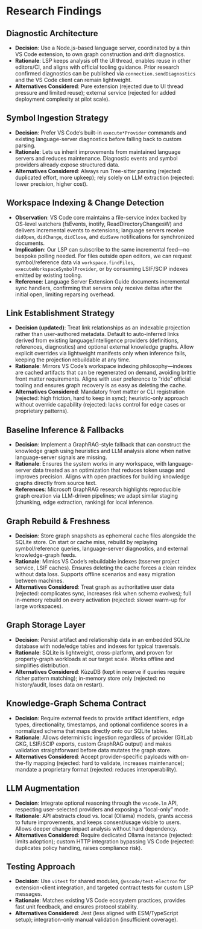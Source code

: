 # Research Findings

## Diagnostic Architecture
- **Decision**: Use a Node.js-based language server, coordinated by a thin VS Code extension, to own graph construction and drift diagnostics.
- **Rationale**: LSP keeps analysis off the UI thread, enables reuse in other editors/CI, and aligns with official tooling guidance. Prior research confirmed diagnostics can be published via `connection.sendDiagnostics` and the VS Code client can remain lightweight.
- **Alternatives Considered**: Pure extension (rejected due to UI thread pressure and limited reuse); external service (rejected for added deployment complexity at pilot scale).

## Symbol Ingestion Strategy
- **Decision**: Prefer VS Code’s built-in `execute*Provider` commands and existing language-server diagnostics before falling back to custom parsing.
- **Rationale**: Lets us inherit improvements from maintained language servers and reduces maintenance. Diagnostic events and symbol providers already expose structured data.
- **Alternatives Considered**: Always run Tree-sitter parsing (rejected: duplicated effort, more upkeep); rely solely on LLM extraction (rejected: lower precision, higher cost).

## Workspace Indexing & Change Detection
- **Observation**: VS Code core maintains a file-service index backed by OS-level watchers (fsEvents, inotify, ReadDirectoryChangesW) and delivers incremental events to extensions; language servers receive `didOpen`, `didChange`, `didClose`, and `didSave` notifications for synchronized documents.
- **Implication**: Our LSP can subscribe to the same incremental feed—no bespoke polling needed. For files outside open editors, we can request symbol/reference data via `workspace.findFiles`, `executeWorkspaceSymbolProvider`, or by consuming LSIF/SCIP indexes emitted by existing tooling.
- **Reference**: Language Server Extension Guide documents incremental sync handlers, confirming that servers only receive deltas after the initial open, limiting reparsing overhead.

## Link Establishment Strategy
- **Decision (updated)**: Treat link relationships as an indexable projection rather than user-authored metadata. Default to auto-inferred links derived from existing language/intelligence providers (definitions, references, diagnostics) and optional external knowledge graphs. Allow explicit overrides via lightweight manifests only when inference fails, keeping the projection rebuildable at any time.
- **Rationale**: Mirrors VS Code’s workspace indexing philosophy—indexes are cached artifacts that can be regenerated on demand, avoiding brittle front matter requirements. Aligns with user preference to “ride” official tooling and ensures graph recovery is as easy as deleting the cache.
- **Alternatives Considered**: Mandatory front matter or CLI registration (rejected: high friction, hard to keep in sync); heuristic-only approach without override capability (rejected: lacks control for edge cases or proprietary patterns).

## Baseline Inference & Fallbacks
- **Decision**: Implement a GraphRAG-style fallback that can construct the knowledge graph using heuristics and LLM analysis alone when native language-server signals are missing.
- **Rationale**: Ensures the system works in any workspace, with language-server data treated as an optimization that reduces token usage and improves precision. Aligns with open practices for building knowledge graphs directly from source text.
- **References**: Microsoft GraphRAG research highlights reproducible graph creation via LLM-driven pipelines; we adapt similar staging (chunking, edge extraction, ranking) for local inference.

## Graph Rebuild & Freshness
- **Decision**: Store graph snapshots as ephemeral cache files alongside the SQLite store. On start or cache miss, rebuild by replaying symbol/reference queries, language-server diagnostics, and external knowledge-graph feeds.
- **Rationale**: Mimics VS Code’s rebuildable indexes (tsserver project service, LSIF caches). Ensures deleting the cache forces a clean reindex without data loss. Supports offline scenarios and easy migration between machines.
- **Alternatives Considered**: Treat graph as authoritative user data (rejected: complicates sync, increases risk when schema evolves); full in-memory rebuild on every activation (rejected: slower warm-up for large workspaces).

## Graph Storage Layer
- **Decision**: Persist artifact and relationship data in an embedded SQLite database with node/edge tables and indexes for typical traversals.
- **Rationale**: SQLite is lightweight, cross-platform, and proven for property-graph workloads at our target scale. Works offline and simplifies distribution.
- **Alternatives Considered**: KùzuDB (kept in reserve if queries require richer pattern matching); in-memory store only (rejected: no history/audit, loses data on restart).

## Knowledge-Graph Schema Contract
- **Decision**: Require external feeds to provide artifact identifiers, edge types, directionality, timestamps, and optional confidence scores in a normalized schema that maps directly onto our SQLite tables.
- **Rationale**: Allows deterministic ingestion regardless of provider (GitLab GKG, LSIF/SCIP exports, custom GraphRAG output) and makes validation straightforward before data mutates the graph store.
- **Alternatives Considered**: Accept provider-specific payloads with on-the-fly mapping (rejected: hard to validate, increases maintenance); mandate a proprietary format (rejected: reduces interoperability).

## LLM Augmentation
- **Decision**: Integrate optional reasoning through the `vscode.lm` API, respecting user-selected providers and exposing a “local-only” mode.
- **Rationale**: API abstracts cloud vs. local (Ollama) models, grants access to future improvements, and keeps consent/usage visible to users. Allows deeper change impact analysis without hard dependency.
- **Alternatives Considered**: Require dedicated Ollama instance (rejected: limits adoption); custom HTTP integration bypassing VS Code (rejected: duplicates policy handling, raises compliance risk).

## Testing Approach
- **Decision**: Use `vitest` for shared modules, `@vscode/test-electron` for extension-client integration, and targeted contract tests for custom LSP messages.
- **Rationale**: Matches existing VS Code ecosystem practices, provides fast unit feedback, and ensures protocol stability.
- **Alternatives Considered**: Jest (less aligned with ESM/TypeScript setup); integration-only manual validation (insufficient coverage).
